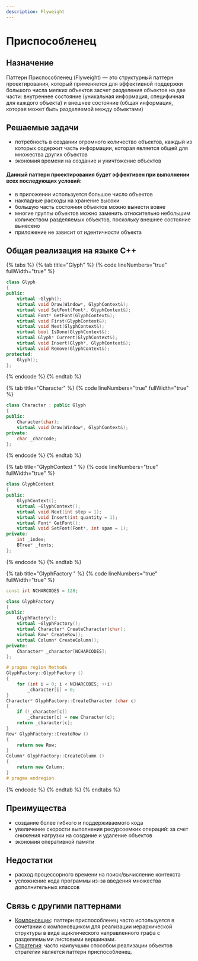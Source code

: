 ```yaml
---
description: Flyweight
---
```


# Приспособленец

## Назначение

Паттерн Приспособленец (Flyweight) — это структурный паттерн проектирования, который применяется для эффективной поддержки большого числа мелких объектов засчет разделения объектов на две части: внутреннее состояние (уникальная информация, специфичная для каждого объекта) и внешнее состояние (общая информация, которая может быть разделяемой между объектами)

## Решаемые задачи

* потребность в создании огромного количество объектов, каждый из которых  содержит часть информации, которая является общей для множества других объектов
* экономия времени на создание и уничтожение объектов

#### Данный паттерн проектирования будет эффективен при выполнении всех последующих условий:

* в приложении используется большое число объектов
* накладные расходы на хранение высоки
* большую часть состояния объектов можно вынести вовне
* многие группы объектов можно заменить относительно небольшим количеством разделяемых объектов, поскольку внешнее состояние вынесено
* приложение не зависит от идентичности объекта

## Общая реализация на языке С++

{% tabs %}
{% tab title="Glyph" %}
{% code lineNumbers="true" fullWidth="true" %}
```cpp
class Glyph 
{
public:
    virtual ~Glyph();
    virtual void Draw(Window*, GlyphContext&);
    virtual void SetFont(Font*, GlyphContext&);
    virtual Font* GetFont(GlyphContext&);
    virtual void First(GlyphContext&);
    virtual void Next(GlyphContext&);
    virtual bool IsDone(GlyphContext&);
    virtual Glyph* Current(GlyphContext&);
    virtual void Insert(Glyph*, GlyphContext&);
    virtual void Remove(GlyphContext&);
protected:
    Glyph();
};
```
{% endcode %}
{% endtab %}

{% tab title="Character" %}
{% code lineNumbers="true" fullWidth="true" %}
```cpp
class Character : public Glyph 
{
public:
    Character(char);
    virtual void Draw(Window*, GlyphContext&);
private:
    char _charcode;
};
```
{% endcode %}
{% endtab %}

{% tab title="GlyphContext " %}
{% code lineNumbers="true" fullWidth="true" %}
```cpp
class GlyphContext 
{
public:
    GlyphContext();
    virtual ~GlyphContext();
    virtual void Next(int step = 1);
    virtual void Insert(int quantity = 1);
    virtual Font* GetFont();
    virtual void SetFont(Font*, int span = 1);
private:
    int _index;
    BTree* _fonts;
};
```
{% endcode %}
{% endtab %}

{% tab title="GlyphFactory " %}
{% code lineNumbers="true" fullWidth="true" %}
```cpp
const int NCHARCODES = 128;

class GlyphFactory 
{
public:
    GlyphFactory();
    virtual ~GlyphFactory();
    virtual Character* CreateCharacter(char);
    virtual Row* CreateRow();
    virtual Column* CreateColumn();
private:
    Character* _character[NCHARCODES];
};

# pragma region Methods
GlyphFactory::GlyphFactory () 
{
    for (int i = 0; i < NCHARCODES; ++i) 
        _character[i] = 0;
}
Character* GlyphFactory::CreateCharacter (char c) 
{
    if (!_character[c]) 
        _character[c] = new Character(c);
    return _character[c];
}
Row* GlyphFactory::CreateRow () 
{
    return new Row;
}
Column* GlyphFactory::CreateColumn () 
{
    return new Column;
}
# pragma endregion
```
{% endcode %}
{% endtab %}
{% endtabs %}

## Преимущества

* создание более гибкого и поддерживаемого кода
* увеличение скорости выполнения ресурсоемких операций: за счет снижения нагрузки на создание и удаление объектов
* экономия оперативной памяти

## Недостатки

* расход процессорного времени на поиск/вычисление контекста
* усложнение кода программы из-за введения множества дополнительных классов

## Связь с другими паттернами

* [Компоновщик](composite.md): паттерн приспособленец часто используется в сочетании с компоновщиком для реализации иерархической структуры в виде ациклического направленного графа с разделяемыми листовыми вершинами.
* [Стратегия](../behavioral-patterns/strategy.md): часто наилучшим способом реализации объектов стратегии является паттерн приспособленец.

